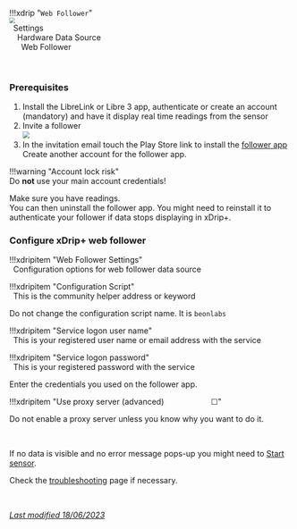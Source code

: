 !!!xdrip "`Web Follower`"  
    <img src="../../images/hamburger_menu.png" style="zoom:60%;" />  
    &ensp;Settings  
    &emsp;Hardware Data Source  
    &ensp;&emsp;Web Follower

</br>

### Prerequisites

1. Install the LibreLink or Libre 3 app, authenticate or create an account (mandatory) and have it display real time readings from the sensor
2. Invite a follower  
   <img src="../images/M-S-HDS-WF3.png" style="zoom:76%;" />
3. In the invitation email touch the Play Store link to install the [follower app](https://play.google.com/store/apps/details?id=org.nativescript.LibreLinkUp)  
   Create another account for the follower app.

!!!warning  "Account lock risk"  
    Do **not** use your main account credentials!

Make sure you have readings.   
You can then uninstall the follower app. You might need to reinstall it to authenticate your follower if data stops displaying in xDrip+.

### Configure xDrip+ web follower

!!!xdripitem "Web Follower Settings"  
    &ensp;Configuration options for web follower data source

!!!xdripitem "Configuration Script"  
    &ensp;This is the community helper address or keyword

Do not change the configuration script name. It is `beonlabs`

!!!xdripitem "Service logon user name"  
    &ensp;This is your registered user name or email address with the service

!!!xdripitem "Service logon password"  
    &ensp;This is your registered password with the service

Enter the credentials you used on the follower app.

!!!xdripitem "Use proxy server (advanced)&emsp;&emsp;&emsp;&emsp;&emsp;&emsp;☐"  

Do not enable a proxy server unless you know why you want to do it.

</br>

If no data is visible and no error message pops-up you might need to [Start sensor](/use/startsensor#followers-and-companion-apps).

Check the [troubleshooting](/troubleshoot/webfollow) page if necessary.

</br>

[*Last modified 18/06/2023*](https://github.com/NightscoutFoundation/xDrip/releases/tag/2023.06.15)

